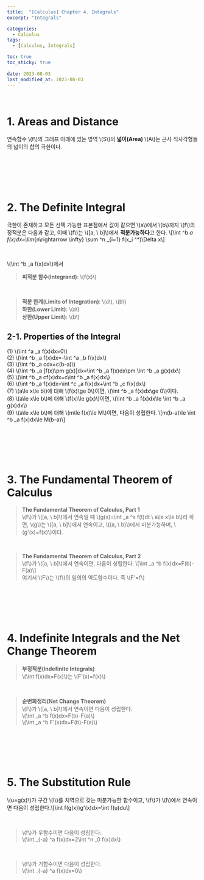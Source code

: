 ```yaml
---
title:  "[Calculus] Chapter 4. Integrals"
excerpt: "Integrals"

categories:
  - Calculus
tags:
  - [Calculus, Integrals]

toc: true
toc_sticky: true
 
date: 2023-08-03
last_modified_at: 2023-08-03
---
```


&nbsp;

# 1. Areas and Distance
연속함수 \\(f\\)의 그래프 아래에 있는 영역 \\(S\\)의 **넓이(Area)** \\(A\\)는 근사 직사각형들의 넓이의 합의 극한이다.

&nbsp;

&nbsp;

&nbsp;

# 2. The Definite Integral
극한이 존재하고 모든 선택 가능한 표본점에서 값이 같으면 \\(a\\)에서 \\(b\\)까지 \\(f\\)의 정적분은 다음과 같고, 이때 \\(f\\)는 \\([a, \ b]\\)에서 **적분가능하다**고 한다.
\\[\int ^b _a f(x)dx=\lim_{n\rightarrow \infty} \sum ^n _{i=1} f(x_i ^*)\Delta x\\]

&nbsp;

\\(\int ^b _a f(x)dx\\)에서
> **피적분 함수(Integrand)**: \\(f(x)\\)

&nbsp;

> **적분 한계(Limits of Integration)**: \\(a\\), \\(b\\)\
> **하한(Lower Limit)**: \\(a\\)\
> **상한(Upper Limit)**: \\(b\\)

## 2-1. Properties of the Integral
(1) \\(\int ^a _a f(x)dx=0\\)\
(2) \\(\int ^b _a f(x)dx=-\int ^a _b f(x)dx\\)\
(3) \\(\int ^b _a cdx=c(b-a)\\)\
(4) \\(\int ^b _a [f(x)\pm g(x)]dx=\int ^b _a f(x)dx\pm \int ^b _a g(x)dx\\)\
(5) \\(\int ^b _a cf(x)dx=c\int ^b _a f(x)dx\\)\
(6) \\(\int ^b _a f(x)dx=\int ^c _a f(x)dx+\int ^b _c f(x)dx\\)\
(7) \\(a\le x\le b\\)에 대해 \\(f(x)\ge 0\\)이면, \\(\int ^b _a f(x)dx\ge 0\\)이다.\
(8) \\(a\le x\le b\\)에 대해 \\(f(x)\le g(x)\\)이면, \\(\int ^b _a f(x)dx\le \int ^b _a g(x)dx\\)\
(9) \\(a\le x\le b\\)에 대해 \\(m\le f(x)\le M\\)이면, 다음이 성립한다. \\[m(b-a)\le \int ^b _a f(x)dx\le M(b-a)\\]

&nbsp;

&nbsp;

&nbsp;

# 3. The Fundamental Theorem of Calculus
> **The Fundamental Theorem of Calculus, Part 1**\
> \\(f\\)가 \\([a, \ b]\\)에서 연속일 때 \\(g(x)=\int _a ^x f(t)dt \ a\le x\le b\\)라 하면, \\(g\\)는 \\([a, \ b]\\)에서 연속이고, \\((a, \ b)\\)에서 미분가능하며, \\(g'(x)=f(x)\\)이다.

&nbsp;

> **The Fundamental Theorem of Calculus, Part 2**\
> \\(f\\)가 \\([a, \ b]\\)에서 연속이면, 다음이 성립한다. \\[\int _a ^b f(x)dx=F(b)-F(a)\\]\
> 여기서 \\(F\\)는 \\(f\\)의 임의의 역도함수이다. 즉 \\(F'=f\\)

&nbsp;

&nbsp;

&nbsp;

# 4. Indefinite Integrals and the Net Change Theorem
> **부정적분(Indefinite Integrals)**\
> \\(\int f(x)dx=F(x)\\)는 \\(F'(x)=f(x)\\)

&nbsp;

> **순변화정리(Net Change Theorem)**\
> \\(f\\)가 \\([a, \ b]\\)에서 연속이면 다음이 성립한다.\
> \\(\int _a ^b f(x)dx=F(b)-F(a)\\)\
> \\(\int _a ^b F'(x)dx=F(b)-F(a)\\)

&nbsp;

&nbsp;

&nbsp;

# 5. The Substitution Rule
\\(u=g(x)\\)가 구간 \\(I\\)를 치역으로 갖는 미분가능한 함수이고, \\(f\\)가 \\(I\\)에서 연속이면 다음이 성립한다.\\[\int f(g(x))g'(x)dx=\int f(u)du\\]

&nbsp;

> \\(f\\)가 우함수이면 다음이 성립한다.\
> \\(\int _{-a} ^a f(x)dx=2\int ^n _0 f(x)dx\\)

&nbsp;

> \\(f\\)가 기함수이면 다음이 성립한다.\
> \\(\int _{-a} ^a f(x)dx=0\\)
